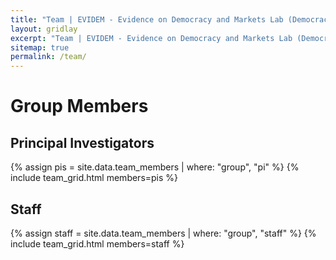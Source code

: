 ```yaml
---
title: "Team | EVIDEM - Evidence on Democracy and Markets Lab (Democracy and Markets Lab) | University of Münster"
layout: gridlay
excerpt: "Team | EVIDEM - Evidence on Democracy and Markets Lab (Democracy and Markets Lab) | University of Münster"
sitemap: true
permalink: /team/
---
```


# Group Members

## Principal Investigators

{% assign pis = site.data.team_members | where: "group", "pi" %}
{% include team_grid.html members=pis %}

## Staff

{% assign staff = site.data.team_members | where: "group", "staff" %}
{% include team_grid.html members=staff %}